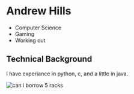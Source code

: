 # Andrew Hills
- Computer Science
- Gaming
- Working out

## Technical Background
I have experiance in python, c, and a little in java.

![can i borrow 5 racks](https://img.ifunny.co/images/20fb7c51555d5ce06080d86e083d3082a7d43509551188e3e4e2bf340d53f81f_1.webp)
